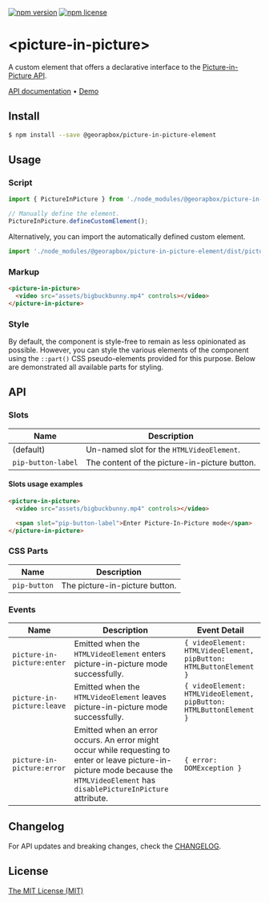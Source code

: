 [![npm version](https://img.shields.io/npm/v/@georapbox/picture-in-picture-element.svg)](https://www.npmjs.com/package/@georapbox/picture-in-picture-element)
[![npm license](https://img.shields.io/npm/l/@georapbox/picture-in-picture-element.svg)](https://www.npmjs.com/package/@georapbox/picture-in-picture-element)

[demo]: https://georapbox.github.io/picture-in-picture-element/
[license]: https://georapbox.mit-license.org/@2022
[changelog]: https://github.com/georapbox/picture-in-picture-element/blob/main/CHANGELOG.md

# &lt;picture-in-picture&gt;

A custom element that offers a declarative interface to the [Picture-in-Picture API](https://developer.mozilla.org/docs/Web/API/Picture-in-Picture_API).

[API documentation](#api) &bull; [Demo][demo]

## Install

```sh
$ npm install --save @georapbox/picture-in-picture-element
```

## Usage

### Script

```js
import { PictureInPicture } from './node_modules/@georapbox/picture-in-picture-element/dist/picture-in-picture.js';

// Manually define the element.
PictureInPicture.defineCustomElement();
```

Alternatively, you can import the automatically defined custom element.

```js
import './node_modules/@georapbox/picture-in-picture-element/dist/picture-in-picture-defined.js';
```

### Markup

```html
<picture-in-picture>
  <video src="assets/bigbuckbunny.mp4" controls></video>
</picture-in-picture>
```

### Style

By default, the component is style-free to remain as less opinionated as possible. However, you can style the various elements of the component using the `::part()` CSS pseudo-elements provided for this purpose. Below are demonstrated all available parts for styling.

## API

### Slots

| Name | Description |
| ---- | ----------- |
| (default) | Un-named slot for the `HTMLVideoElement`. |
| `pip-button-label` | The content of the picture-in-picture button. |

#### Slots usage examples

```html
<picture-in-picture>
  <video src="assets/bigbuckbunny.mp4" controls></video>

  <span slot="pip-button-label">Enter Picture-In-Picture mode</span>
</picture-in-picture>
```

### CSS Parts

| Name | Description |
| ---- | ----------- |
| `pip-button` | The picture-in-picture button. |

### Events

| Name | Description | Event Detail |
| ---- | ----------- | ------------ |
| `picture-in-picture:enter` | Emitted when the `HTMLVideoElement` enters picture-in-picture mode successfully. | `{ videoElement: HTMLVideoElement, pipButton: HTMLButtonElement }` |
| `picture-in-picture:leave` | Emitted when the `HTMLVideoElement` leaves picture-in-picture mode successfully. | `{ videoElement: HTMLVideoElement, pipButton: HTMLButtonElement }` |
| `picture-in-picture:error` | Emitted when an error occurs. An error might occur while requesting to enter or leave picture-in-picture mode because the `HTMLVideoElement` has `disablePictureInPicture` attribute. | `{ error: DOMException }` |

## Changelog

For API updates and breaking changes, check the [CHANGELOG][changelog].

## License

[The MIT License (MIT)][license]

